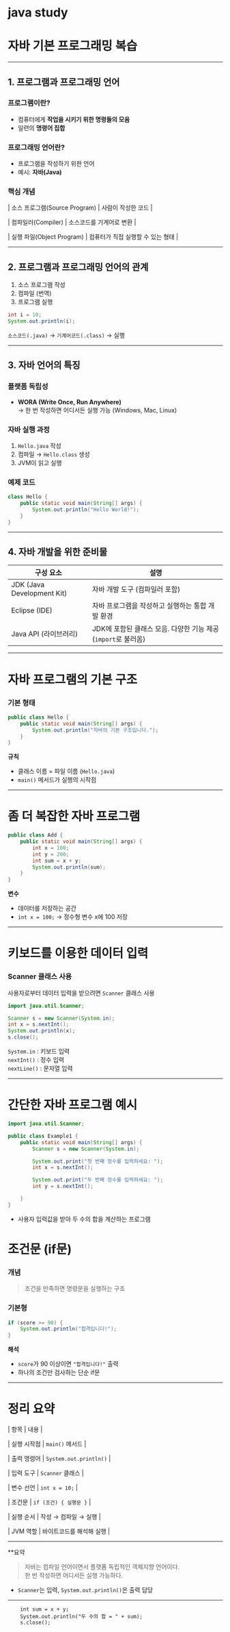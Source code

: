 # java study
#  자바 기본 프로그래밍 복습

---

##  1. 프로그램과 프로그래밍 언어

### 프로그램이란?
- 컴퓨터에게 **작업을 시키기 위한 명령들의 모음**
- 일련의 **명령어 집합**

### 프로그래밍 언어란?
- 프로그램을 작성하기 위한 언어  
- 예시: **자바(Java)**

### 핵심 개념
| 소스 프로그램(Source Program) | 사람이 작성한 코드 |

| 컴파일러(Compiler) | 소스코드를 기계어로 변환 |

| 실행 파일(Object Program) | 컴퓨터가 직접 실행할 수 있는 형태 |

---------------------------------------

##  2. 프로그램과 프로그래밍 언어의 관계

1. 소스 프로그램 작성
2. 컴파일 (번역)
3. 프로그램 실행

```java
int i = 10;
System.out.println(i);
```

 `소스코드(.java)` → `기계어코드(.class)` → 실행

---------------------------------------

##  3. 자바 언어의 특징

###  플랫폼 독립성
- **WORA (Write Once, Run Anywhere)**  
  → 한 번 작성하면 어디서든 실행 가능 (Windows, Mac, Linux)

###  자바 실행 과정
1. `Hello.java` 작성  
2. 컴파일 → `Hello.class` 생성  
3. JVM이 읽고 실행

###  예제 코드
```java
class Hello {
    public static void main(String[] args) {
        System.out.println("Hello World!");
    }
}
```

---

##  4. 자바 개발을 위한 준비물

| 구성 요소 | 설명 |
|------------|------|
| JDK (Java Development Kit) | 자바 개발 도구 (컴파일러 포함) |
| Eclipse (IDE) | 자바 프로그램을 작성하고 실행하는 통합 개발 환경 |
| Java API (라이브러리) | JDK에 포함된 클래스 모음. 다양한 기능 제공 (`import`로 불러옴) |

---

#  자바 프로그램의 기본 구조

###  기본 형태
```java
public class Hello {
    public static void main(String[] args) {
        System.out.println("자바의 기본 구조입니다.");
    }
}
```

 **규칙**
- 클래스 이름 = 파일 이름 (`Hello.java`)
- `main()` 메서드가 실행의 시작점

---

#  좀 더 복잡한 자바 프로그램
```java
public class Add {
    public static void main(String[] args) {
        int x = 100;
        int y = 200;
        int sum = x + y;
        System.out.println(sum);
    }
}
```

 **변수**  
- 데이터를 저장하는 공간  
- `int x = 100;` → 정수형 변수 x에 100 저장  

---

#  키보드를 이용한 데이터 입력

###  Scanner 클래스 사용
사용자로부터 데이터 입력을 받으려면 `Scanner` 클래스 사용

```java
import java.util.Scanner;

Scanner s = new Scanner(System.in);
int x = s.nextInt();
System.out.println(x);
s.close();
```

 `System.in` : 키보드 입력  
 `nextInt()` : 정수 입력  
 `nextLine()` : 문자열 입력  

---
#  간단한 자바 프로그램 예시

```java
import java.util.Scanner;

public class Example1 {
    public static void main(String[] args) {
        Scanner s = new Scanner(System.in);

        System.out.print("첫 번째 정수를 입력하세요: ");
        int x = s.nextInt();

        System.out.print("두 번째 정수를 입력하세요: ");
        int y = s.nextInt();

    }
}
```

- 사용자 입력값을 받아 두 수의 합을 계산하는 프로그램  

#  조건문 (if문)

###  개념
> 조건을 만족하면 명령문을 실행하는 구조

###  기본형
```java
if (score >= 90) {
    System.out.println("합격입니다!");
}
```

 **해석**  
- `score`가 90 이상이면 `"합격입니다!"` 출력  
- 하나의 조건만 검사하는 단순 if문

---

#  정리 요약

| 항목 | 내용 |

| 실행 시작점 | `main()` 메서드 |

| 출력 명령어 | `System.out.println()` |

| 입력 도구 | `Scanner` 클래스 |

| 변수 선언 | `int x = 10;` |

| 조건문 | `if (조건) { 실행문 }` |

| 실행 순서 | 작성 → 컴파일 → 실행 |

| JVM 역할 | 바이트코드를 해석해 실행 |

---

 **요약
> 자바는 컴파일 언어이면서 플랫폼 독립적인 객체지향 언어이다.  
> 한 번 작성하면 어디서든 실행 가능하다. 
- `Scanner`는 입력, `System.out.println()`은 출력 담당  

---
        int sum = x + y;
        System.out.println("두 수의 합 = " + sum);
        s.close();

